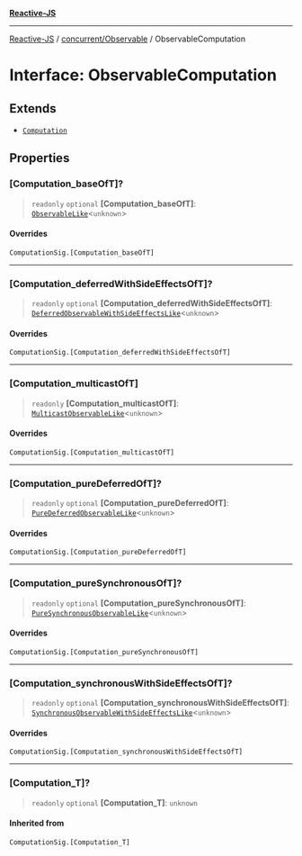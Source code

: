 [**Reactive-JS**](../../../README.md)

***

[Reactive-JS](../../../README.md) / [concurrent/Observable](../README.md) / ObservableComputation

# Interface: ObservableComputation

## Extends

- [`Computation`](../../../computations/type-aliases/Computation.md)

## Properties

### \[Computation\_baseOfT\]?

> `readonly` `optional` **\[Computation\_baseOfT\]**: [`ObservableLike`](../../interfaces/ObservableLike.md)\<`unknown`\>

#### Overrides

`ComputationSig.[Computation_baseOfT]`

***

### \[Computation\_deferredWithSideEffectsOfT\]?

> `readonly` `optional` **\[Computation\_deferredWithSideEffectsOfT\]**: [`DeferredObservableWithSideEffectsLike`](../../interfaces/DeferredObservableWithSideEffectsLike.md)\<`unknown`\>

#### Overrides

`ComputationSig.[Computation_deferredWithSideEffectsOfT]`

***

### \[Computation\_multicastOfT\]

> `readonly` **\[Computation\_multicastOfT\]**: [`MulticastObservableLike`](../../interfaces/MulticastObservableLike.md)\<`unknown`\>

#### Overrides

`ComputationSig.[Computation_multicastOfT]`

***

### \[Computation\_pureDeferredOfT\]?

> `readonly` `optional` **\[Computation\_pureDeferredOfT\]**: [`PureDeferredObservableLike`](../../interfaces/PureDeferredObservableLike.md)\<`unknown`\>

#### Overrides

`ComputationSig.[Computation_pureDeferredOfT]`

***

### \[Computation\_pureSynchronousOfT\]?

> `readonly` `optional` **\[Computation\_pureSynchronousOfT\]**: [`PureSynchronousObservableLike`](../../interfaces/PureSynchronousObservableLike.md)\<`unknown`\>

#### Overrides

`ComputationSig.[Computation_pureSynchronousOfT]`

***

### \[Computation\_synchronousWithSideEffectsOfT\]?

> `readonly` `optional` **\[Computation\_synchronousWithSideEffectsOfT\]**: [`SynchronousObservableWithSideEffectsLike`](../../interfaces/SynchronousObservableWithSideEffectsLike.md)\<`unknown`\>

#### Overrides

`ComputationSig.[Computation_synchronousWithSideEffectsOfT]`

***

### \[Computation\_T\]?

> `readonly` `optional` **\[Computation\_T\]**: `unknown`

#### Inherited from

`ComputationSig.[Computation_T]`
